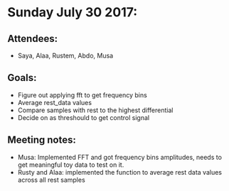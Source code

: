 # Sunday July 30 2017:
## Attendees:
- Saya, Alaa, Rustem, Abdo, Musa

## Goals:
- Figure out applying fft to get frequency bins
- Average rest_data values
- Compare samples with rest to the highest differential
- Decide on as threshould to get control signal

## Meeting notes:
- Musa: Implemented FFT and got frequency bins amplitudes, needs to get meaningful toy data to test on it.
- Rusty and Alaa: implemented the function to average rest data values across all rest samples
